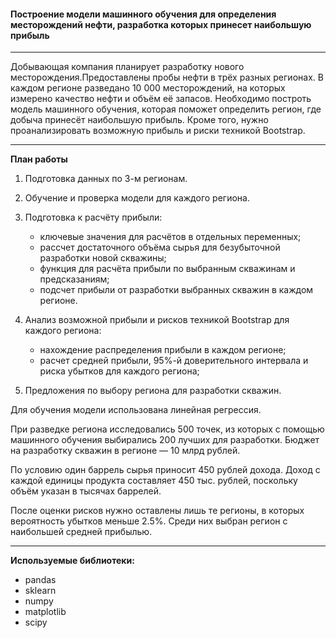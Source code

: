 #### Построение модели машинного обучения для определения месторождений нефти, разработка которых принесет наибольшую прибыль

---

Добывающая компания планирует разработку нового месторождения.Предоставлены пробы нефти в трёх разных регионах. В каждом регионе разведано 10 000 месторождений, на которых измерено качество нефти и объём её запасов. Необходимо построть модель машинного обучения, которая поможет определить регион, где добыча принесёт наибольшую прибыль. Кроме того, нужно проанализировать возможную прибыль и риски техникой Bootstrap.

---

**План работы**

1. Подготовка данных по 3-м регионам.

2. Обучение и проверка модели для каждого региона.
            
3. Подготовка к расчёту прибыли:
    - ключевые значения для расчётов в отдельных переменных;
    - рассчет достаточного объёма сырья для безубыточной разработки новой скважины;
    - функция для расчёта прибыли по выбранным скважинам и предсказаниям;
    - подсчет прибыли от разработки выбранных скважин в каждом регионе.
            
4. Анализ возможной прибыли и рисков техникой Bootstrap для каждого региона:
    - нахождение распределения прибыли в каждом регионе;
    - расчет средней прибыли, 95%-й доверительного интервала и риска убытков для каждого региона;
        
5. Предложения по выбору региона для разработки скважин.

Для обучения модели использована линейная регрессия.

При разведке региона исследовались 500 точек, из которых с помощью машинного обучения выбирались 200 лучших для разработки.
Бюджет на разработку скважин в регионе — 10 млрд рублей.

По условию один баррель сырья приносит 450 рублей дохода. Доход с каждой единицы продукта составляет 450 тыс. рублей, поскольку объём указан в тысячах баррелей.

После оценки рисков нужно оставлены лишь те регионы, в которых вероятность убытков меньше 2.5%. Среди них выбран регион с наибольшей средней прибылью.

---

**Используемые библиотеки:**

- pandas
- sklearn
- numpy
- matplotlib
- scipy
